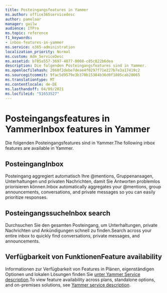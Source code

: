 ```yaml
---
title: Posteingangsfeatures in Yammer
ms.author: office365servicedesc
author: pamelaar
manager: gailw
audience: ITPro
ms.topic: reference
f1_keywords:
- inbox-features-in-yammer
ms.service: o365-administration
localization_priority: Normal
ms.custom: Adm_ServiceDesc
ms.assetid: b785a557-3697-4077-8008-c85c822b6dea
description: Die folgenden Posteingangsfeatures sind in Yammer.
ms.openlocfilehash: 2060f2debe7deae4f0297f71e227b7e3a17419c2
ms.sourcegitcommit: 9fac5d9579e3b370b15384b36d0f1805cab20065
ms.translationtype: MT
ms.contentlocale: de-DE
ms.lasthandoff: 04/09/2021
ms.locfileid: "51653527"
---
```

# <a name="inbox-features-in-yammer"></a><span data-ttu-id="8f940-103">Posteingangsfeatures in Yammer</span><span class="sxs-lookup"><span data-stu-id="8f940-103">Inbox features in Yammer</span></span>

<span data-ttu-id="8f940-104">Die folgenden Posteingangsfeatures sind in Yammer.</span><span class="sxs-lookup"><span data-stu-id="8f940-104">The following inbox features are available in Yammer.</span></span>
  
## <a name="inbox"></a><span data-ttu-id="8f940-105">Posteingang</span><span class="sxs-lookup"><span data-stu-id="8f940-105">Inbox</span></span>

<span data-ttu-id="8f940-106">Posteingang aggregiert automatisch Ihre @mentions, Gruppenansagen, Unterhaltungen und privaten Nachrichten, damit Sie Antworten problemlos priorisieren können.</span><span class="sxs-lookup"><span data-stu-id="8f940-106">Inbox automatically aggregates your @mentions, group announcements, conversations, and private messages so you can easily prioritize responses.</span></span>
  
## <a name="inbox-search"></a><span data-ttu-id="8f940-107">Posteingangssuche</span><span class="sxs-lookup"><span data-stu-id="8f940-107">Inbox search</span></span>

<span data-ttu-id="8f940-108">Durchsuchen Sie den gesamten Posteingang, um Unterhaltungen, private Nachrichten und Ankündigungen schnell zu finden.</span><span class="sxs-lookup"><span data-stu-id="8f940-108">Search across your entire inbox to quickly find conversations, private messages, and announcements.</span></span>
  
## <a name="feature-availability"></a><span data-ttu-id="8f940-109">Verfügbarkeit von Funktionen</span><span class="sxs-lookup"><span data-stu-id="8f940-109">Feature availability</span></span>

<span data-ttu-id="8f940-110">Informationen zur Verfügbarkeit von Features in Plänen, eigenständigen Optionen und lokalen Lösungen finden Sie [unter Yammer Service description](yammer-service-description.md).</span><span class="sxs-lookup"><span data-stu-id="8f940-110">To view feature availability across plans, standalone options, and on-premises solutions, see [Yammer service description](yammer-service-description.md).</span></span>
  


